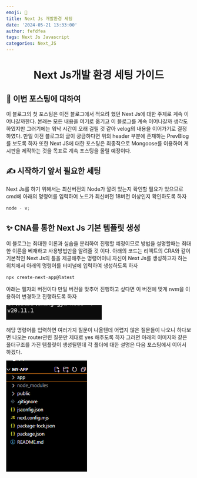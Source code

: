 ```yaml
---
emoji: 🧢
title: Next Js 개발환경 세팅
date: '2024-05-21 13:33:00'
author: fefdfea
tags: Next Js Javascript
categories: Next_JS
---
```


<h1 align="center">
  Next Js개발 환경 세팅 가이드
</h1>

## 👋 이번 포스팅에 대하여

이 블로그의 첫 포스팅은 이전 블로그에서 적으려 했던 Next Js에 대한 주제로 계속 이어나갈까한다. 본래는 모든 내용을 여기로 옮기고 이 블로그를 계속 이어나갈까 생각도 하였지만 그러기에는 워낙 시간이 오래 걸릴 것 같아 velog의 내용을 이어가기로 결정하였다. 만일 이전 블로그의 글이 궁금하다면 위의 header 부분에 존재하는 PrevBlog를 보도록 하자 또한 Next JS에 대한 포스팅은 최종적으로 Mongoose를 이용하여 게시판을 제작하는 것을 목표로 계속 포스팅을 올릴 예정이다.

## ✍️ 시작하기 앞서 필요한 세팅

Next Js를 하기 위해서는 최신버전의 Node가 깔려 있는지 확인할 필요가 있으므로 cmd에 아래의 명령어를 입력하여 노드가 최신버전 18버전 이상인지 확인하도록 하자

```javascript
node - v;
```

## ✨ CNA를 통한 Next Js 기본 템플릿 생성

이 블로그는 최대한 이론과 실습을 분리하여 진행할 예정이므로 방법을 설명할때는 최대한 이론을 베재하고 사용방법만을 알려줄 것 이다. 아래의 코드는 리엑트의 CRA와 같이 기본적인 Next Js의 틀을 제공해주는 명령어이니 자신이 Next Js를 생성하고자 하는 위치에서 아래의 명령어를 터미널에 입력하여 생성하도록 하자

```javascript
npx create-next-app@latest
```

아래는 필자의 버전이다 만일 버전을 맞추어 진행하고 싶다면 이 버전에 맞게 nvm을 이용하여 변경하고 진행하도록 하자

  <img src="./nodeVersion.png" alt="Node.js 버전" />
  <br>

해당 명령어를 입력하면 여러가지 질문이 나올텐데 어렵지 않은 질문들이 나오니 하다보면 나오는 router관련 질문만 제대로 yes 해주도록 하자 그러면 아래의 이미지와 같은 폴더구조를 가진 템플릿이 생성될텐데 각 폴더에 대한 설명은 다음 포스팅에서 이어서 하겠다.

<img src="./NextJsFolderDir.png" alt="폴더구조">
